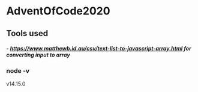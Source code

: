 # AdventOfCode2020



## Tools used
##### - https://www.matthewb.id.au/csv/text-list-to-javascript-array.html for converting input to array

### node -v
v14.15.0
